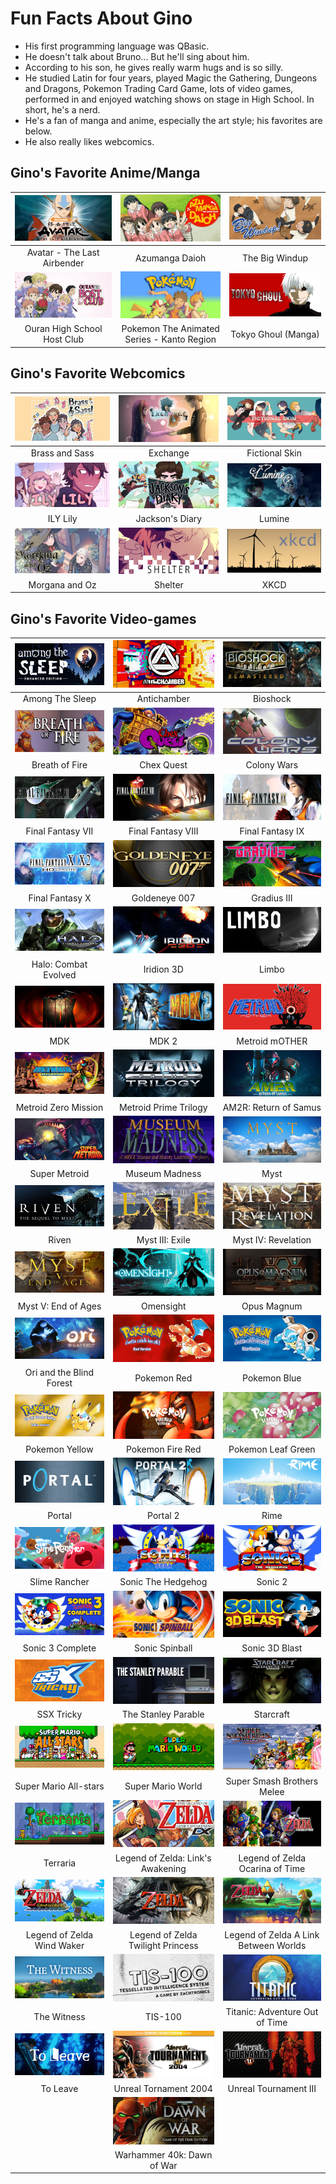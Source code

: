# Fun Facts About Gino #

- His first programming language was QBasic.
- He doesn't talk about Bruno... But he'll sing about him.
- According to his son, he gives really warm hugs and is so silly.
- He studied Latin for four years, played Magic the Gathering, Dungeons and Dragons, Pokemon Trading Card Game, lots of video games, performed in and enjoyed watching shows on stage in High School. In short, he's a nerd.
- He's a fan of manga and anime, especially the art style; his favorites are below.
- He also really likes webcomics.

## Gino's Favorite Anime/Manga ##

| [![Avatar: The Last Airbender](/Assets/Grids/Favorite-Fiction/Avatar%20-%20The%20Last%20Airbender.png)][avatar] | [![Azumanga Daioh](/Assets/Grids/Favorite-Fiction/Azumanga%20Daioh.png)][azumanga-daioh] | [![The Big Windup](/Assets/Grids/Favorite-Fiction/The%20Big%20Windup.png)][the-big-windup] |
| :---: | :---: | :---: |
| Avatar - The Last Airbender | Azumanga Daioh | The Big Windup |
| [![Ouran High School Host Club](/Assets/Grids/Favorite-Fiction/Ouran%20High%20School%20Host%20Club.png)][host-club] | [![Pokemon The Animated Series (seasons 1-3)](/Assets/Grids/Favorite-Fiction/Pokemon%20-%20The%20Kanto%20Region.png)][pokemon] | [![Tokyo Ghoul (Manga)](/Assets/Grids/Favorite-Fiction/Tokyo%20Ghoul.png)][tokyo-ghoul] |
| Ouran High School Host Club | Pokemon The Animated Series - Kanto Region | Tokyo Ghoul (Manga) |

## Gino's Favorite Webcomics ##

| [![Brass and Sass](/Assets/Grids/Favorite-Fiction/Brass%20and%20Sass.png)][brass-and-sass] | [![Exchange](/Assets/Grids/Favorite-Fiction/Exchange%20Grid.png)][exchange] | [![Fictional Skin](/Assets/Grids/Favorite-Fiction/Fictional%20Skin.png)][fictional-skin]
| :---: | :---: | :---: |
| Brass and Sass | Exchange | Fictional Skin |
| [![ILY Lily](/Assets/Grids/Favorite-Fiction/ILY%20Lily.png)][ily-lily] | [![Jackson's Diary](/Assets/Grids/Favorite-Fiction/Jackson's%20Diary.png)][jacksons-diary] | [![Lumine](/Assets/Grids/Favorite-Fiction/Lumine.png)][lumine] |
| ILY Lily | Jackson's Diary | Lumine |
| [![Morgana and Oz](/Assets/Grids/Favorite-Fiction/Morgana%20and%20Oz.png)][morgana-and-oz] | [![Shelter](/Assets/Grids/Favorite-Fiction/Shelter.png)][shelter] | [![XKCD](/Assets/Grids/Favorite-Fiction/XKCD.png)][xkcd] |
| Morgana and Oz | Shelter | XKCD |

## Gino's Favorite Video-games ##

| ![Among the Sleep][fav-among-the-sleep] | ![Antichamber][fav-antichamber] | ![Bioshock][fav-bioshock] |
| :----: | :----: | :----: |
| Among The Sleep | Antichamber | Bioshock |
| ![Breath Of Fire][fav-breath-of-fire] | ![Chex Quest][fav-chex-quest] | ![Colony Wars][fav-colony-wars] |
| Breath of Fire | Chex Quest | Colony Wars |
| ![Final Fantasy VII][fav-final-fantasy-vii] | ![Final Fantasy VIII][fav-final-fantasy-viii] | ![Final Fantasy IX][fav-final-fantasy-ix] |
| Final Fantasy VII | Final Fantasy VIII | Final Fantasy IX |
| ![Final Fantasy X][fav-final-fantasy-x] | ![Goldeneye 007][fav-goldeneye-007] | ![Gradius III][fav-gradius-III] |
| Final Fantasy X | Goldeneye 007 | Gradius III |
| ![Halo: Combat Evolved][fav-halo] | ![Iridion 3D][fav-iridion-3D] | ![Limbo][fav-limbo] |
| Halo: Combat Evolved | Iridion 3D | Limbo |
| ![MDK][fav-mdk] | ![MDK 2][fav-mdk2] | ![Metroid mOTHER][fav-metroid-mother] |
| MDK | MDK 2 | Metroid mOTHER |
| ![Metroid Zero Mission][fav-metroid-zero-mission] | ![Metroid Prime Trilogy][fav-metroid-prime-trilogy] | ![AM2R: Return of Samus][fav-am2r] |
| Metroid Zero Mission | Metroid Prime Trilogy | AM2R: Return of Samus |
| ![Super Metroid][fav-super-metroid] | ![Museum Madness][fav-museum-madness] | ![Myst][fav-myst] |
| Super Metroid | Museum Madness | Myst |
| ![Riven][fav-riven] | ![Myst III: Exile][fav-myst-exile] | ![Myst IV: Revelation][fav-myst-revelation] |
| Riven | Myst III: Exile | Myst IV: Revelation |
| ![Myst V: End of Ages][fav-myst-end-of-ages] | ![Omensight][fav-omensight] | ![Opus Magnum][fav-opus-magnum] |
| Myst V: End of Ages | Omensight | Opus Magnum |
| ![Ori and the Blind Forest][fav-ori-and-the-blind-forest] | ![Pokemon Red][fav-pokemon-red] | ![Pokemon Blue][fav-pokemon-blue] |
| Ori and the Blind Forest | Pokemon Red | Pokemon Blue |
| ![Pokemon Yellow][fav-pokemon-yellow] | ![Pokemon Fire Red][fav-pokemon-fire-red] | ![Pokemon Leaf Green][fav-pokemon-leaf-green] |
| Pokemon Yellow | Pokemon Fire Red | Pokemon Leaf Green |
| ![Portal][fav-portal-1] | ![Portal 2][fav-portal-2] | ![Rime][fav-rime] |
| Portal | Portal 2 | Rime |
| ![Slime Rancher][fav-slime-rancher] | ![Sonic The Hedgehog][fav-sonic-1] | ![Sonic 2][fav-sonic-2] |
| Slime Rancher | Sonic The Hedgehog | Sonic 2 |
| ![Sonic 3 Complete][fav-sonic-3] | ![Sonic Spinball][fav-sonic-spinball] | ![Sonic 3D Blast][fav-sonic-3d-blast] |
| Sonic 3 Complete | Sonic Spinball | Sonic 3D Blast |
| ![SSX Tricky][fav-ssx-tricky] | ![The Stanley Parable][fav-stanley-parable] | ![Starcraft][fav-starcraft] |
| SSX Tricky | The Stanley Parable | Starcraft |
| ![Super Mario All-stars][fav-super-mario-all-stars] | ![Super Mario World][fav-super-mario-world] | ![Super Smash Brothers Melee][fav-super-smash-bros-melee] |
| Super Mario All-stars | Super Mario World | Super Smash Brothers Melee |
| ![Terraria][fav-terraria] | ![Legend of Zelda: Link's Awakening][fav-zelda-links-awakening-dx] | ![Legend of Zelda Ocarina of Time][fav-zelda-ocarina-of-time] |
| Terraria | Legend of Zelda: Link's Awakening | Legend of Zelda Ocarina of Time |
| ![Legend of Zelda Wind Waker][fav-zelda-wind-waker] | ![Legend of Zelda Twilight Princess][fav-zelda-twilight-princess] | ![Legend of Zelda A Link Between Worlds][fav-zelda-link-between-words] |
| Legend of Zelda Wind Waker | Legend of Zelda Twilight Princess | Legend of Zelda A Link Between Worlds |
| ![The Witness][fav-the-witness] | ![TIS-100][fav-tis-100] | ![Titanic: Adventure Out of Time][fav-titanic-adventure-out-of-time] |
| The Witness | TIS-100 | Titanic: Adventure Out of Time |
| ![To Leave][fav-to-leave] | ![Unreal Tornament 2004][fav-unreal-tournament-2004] | ![Unreal Tournament III][fav-unreal-tournament-3] |
| To Leave | Unreal Tornament 2004 | Unreal Tournament III |
| | ![Warhammer 40k: Dawn of War][fav-warhammer-40k] | |
| | Warhammer 40k: Dawn of War | |

[fav-among-the-sleep]: /Assets/Grids/Favorites/Among%20the%20Sleep%20-%20Enhanced%20Edition.jpg
[fav-antichamber]: /Assets/Grids/Favorites/Antichamber.png
[fav-bioshock]: /Assets/Grids/Favorites/Bioshock%20Remastered.png
[fav-breath-of-fire]: /Assets/Grids/Favorites/Breath%20of%20Fire.png
[fav-chex-quest]: /Assets/Grids/Favorites/Chex%20Quest.png
[fav-colony-wars]: /Assets/Grids/Favorites/Colony%20Wars.png
[fav-final-fantasy-vii]: /Assets/Grids/Favorites/Final%20Fantasy%20VII.png
[fav-final-fantasy-viii]: /Assets/Grids/Favorites/Final%20Fantasy%20VIII.png
[fav-final-fantasy-ix]: /Assets/Grids/Favorites/Final%20Fantasy%20IX.png
[fav-final-fantasy-x]: /Assets/Grids/Favorites/Final%20Fantasy%20X%20and%20X-2%20HD%20Remaster.png
[fav-goldeneye-007]: /Assets/Grids/Favorites/Goldeneye%20Double%20Oh%20Seven.png
[fav-gradius-III]: /Assets/Grids/Favorites/Gradius%203.png
[fav-halo]: /Assets/Grids/Favorites/Halo%20-%20Combat%20Evolved.png
[fav-iridion-3D]: /Assets/Grids/Favorites/Iridion%203D.jpg
[fav-limbo]: /Assets/Grids/Favorites/Limbo.png
[fav-mdk]: /Assets/Grids/Favorites/MDK.png
[fav-mdk2]: /Assets/Grids/Favorites/MDK2.png
[fav-metroid-mother]: /Assets/Grids/Favorites/Metroid%20mOTHER.png
[fav-metroid-zero-mission]: /Assets/Grids/Favorites/Metroid%20Zero%20Mission.png
[fav-metroid-prime-trilogy]: /Assets/Grids/Favorites/Metroid%20Prime%20Trilogy.png
[fav-am2r]: /Assets/Grids/Favorites/AM2R%20Return%20of%20Samus.png
[fav-super-metroid]: /Assets/Grids/Favorites/Super%20Metroid.png
[fav-museum-madness]: /Assets/Grids/Favorites/Museum%20Madness.png
[fav-myst]: /Assets/Grids/Favorites/Myst%202021.png
[fav-riven]: /Assets/Grids/Favorites/Myst%20II%20-%20Riven.png
[fav-myst-exile]: /Assets/Grids/Favorites/Myst%20III%20Exile.png
[fav-myst-revelation]: /Assets/Grids/Favorites/Myst%20IV%20Revelation.png
[fav-myst-end-of-ages]: /Assets/Grids/Favorites/Myst%20V%20End%20of%20Ages.png
[fav-omensight]: /Assets/Grids/Favorites/Omensight.jpg
[fav-opus-magnum]: /Assets/Grids/Favorites/Opus%20Magnum.png
[fav-ori-and-the-blind-forest]: /Assets/Grids/Favorites/Ori%20and%20The%20Blind%20Forest.png
[fav-pokemon-blue]: /Assets/Grids/Favorites/Pokemon%20Blue.png
[fav-pokemon-red]: /Assets/Grids/Favorites/Pokemon%20Red.png
[fav-pokemon-yellow]: /Assets/Grids/Favorites/Pokemon%20Yellow.png
[fav-pokemon-fire-red]: /Assets/Grids/Favorites/Pokemon%20Fire%20Red.png
[fav-pokemon-leaf-green]: /Assets/Grids/Favorites/Pokemon%20Leaf%20Green.png
[fav-portal-1]: /Assets/Grids/Favorites/Portal.png
[fav-portal-2]: /Assets/Grids/Favorites/Portal%202.png
[fav-rime]: /Assets/Grids/Favorites/Rime.png
[fav-slime-rancher]: /Assets/Grids/Favorites/Slime%20Rancher.png
[fav-sonic-1]: /Assets/Grids/Favorites/Sonic%20the%20Hedgehog.png
[fav-sonic-2]: /Assets/Grids/Favorites/Sonic%20the%20Hedgehog%202.png
[fav-sonic-3]: /Assets/Grids/Favorites/Sonic%20the%20hedgehog%203%20complete.png
[fav-sonic-spinball]: /Assets/Grids/Favorites/Sonic%20Spinball.png
[fav-sonic-3d-blast]: /Assets/Grids/Favorites/Sonic%203D%20Blast.png
[fav-ssx-tricky]: /Assets/Grids/Favorites/SSX%20Tricky.png
[fav-stanley-parable]: /Assets/Grids/Favorites/Stanley%20Parable.png
[fav-starcraft]: /Assets/Grids/Favorites/Starcraft.png
[fav-super-mario-all-stars]: /Assets/Grids/Favorites/Super%20Mario%20All%20Stars.png
[fav-super-mario-world]: /Assets/Grids/Favorites/Super%20Mario%20World.png
[fav-super-smash-bros-melee]: /Assets/Grids/Favorites/Super%20Smash%20Brothers%20Melee.png
[fav-terraria]: /Assets/Grids/Favorites/Terraria.png
[fav-zelda-links-awakening-dx]: /Assets/Grids/Favorites/The%20Legend%20of%20Zelda%20-%20Links%20Awakening.png
[fav-zelda-ocarina-of-time]: /Assets/Grids/Favorites/The%20Legend%20of%20Zelda%20-%20Ocarina%20of%20Time%20Original.png
[fav-zelda-wind-waker]: /Assets/Grids/Favorites/The%20Legend%20of%20Zelda%20-%20Wind%20Waker.png
[fav-zelda-twilight-princess]: /Assets/Grids/Favorites/The%20Legend%20of%20Zelda%20-%20Twilight%20Princess.png
[fav-zelda-link-between-words]: /Assets/Grids/Favorites/The%20Legend%20of%20Zelda%20a%20Link%20Between%20Worlds.png
[fav-the-witness]: /Assets/Grids/Favorites/The%20Witness.jpg
[fav-tis-100]: /Assets/Grids/Favorites/Tis%20100.png
[fav-titanic-adventure-out-of-time]: /Assets/Grids/Favorites/Titanic%20Adventure%20Out%20of%20time.png
[fav-to-leave]: /Assets/Grids/Favorites/To%20Leave.png
[fav-unreal-tournament-3]: /Assets/Grids/Favorites/Unreal%20Tournament%203.png
[fav-unreal-tournament-2004]: /Assets/Grids/Favorites/Unreal%20Tournament%202004.png
[fav-warhammer-40k]: /Assets/Grids/Favorites/Warhammer%2040k%20Dawn%20of%20War.png

[the-big-windup]: https://www.crunchyroll.com/series/GP5HJ8EDW/big-windup
[tokyo-ghoul]: https://tokyoghoul.online/
[host-club]: https://www.netflix.com/title/70205014
[pokemon]: https://watch.pokemon.com/en-us/
[avatar]: https://www.netflix.com/title/70142405\
[azumanga-daioh]: https://archive.org/details/azumanga-daioh-full-series-english-sub

[jacksons-diary]: https://www.webtoons.com/en/supernatural/jacksons-diary/list
[shelter]: https://tapas.io/series/SHELTER3
[brass-and-sass]: https://www.webtoons.com/en/romance/brass-and-sass/list
[ily-lily]: https://www.webtoons.com/en/challenge/ily-lily-/list?title_no=333916
[fictional-skin]: https://www.webtoons.com/en/drama/fictional-skin/list
[morgana-and-oz]: https://www.webtoons.com/en/fantasy/morgana-and-oz/list
[exchange]: https://tapas.io/series/Exchange
[lumine]: https://www.webtoons.com/en/fantasy/lumine/list
[xkcd]: https://xkcd.com
